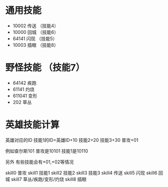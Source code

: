 # 通用技能
  - 10002 传送  （技能4）
  - 10000 回城  （技能6）
  - 64141 闪现  （技能5）
  - 10003 插眼  （技能8）

# 野怪技能  （技能7）
  - 64142 疾跑
  - 61141 灼烧
  - 611041 变形
  - 202 草丛      
  
# 英雄技能计算
英雄对应的ID
技能1的ID=英雄ID+10
技能2+20
技能3+30
普攻+01

例如查尔斯101
普攻是10101
技能1是10110

另外 有些技能会有+01,+02等情况

skill0 普攻
skill1 技能1
skill2 技能2
skill3 技能3
skill4 传送
skill5 闪现
skill6 回城
skill7 草丛/疾跑/变形/灼烧
skill8 插眼